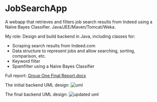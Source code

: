 # JobSearchApp
A webapp that retrieves and filters job search results from Indeed using a Naïve Bayes Classifier. 
Java/JEE/Maven/Tomcat/Weka.

My role: Design and build backend in Java, including classes for: 
  * Scraping search results from Indeed.com
  * Data structure to represent jobs and allow searching, sorting, comparison, etc.
  * Keyword filter
  * Spamfilter using a Naive Bayes Classifier

Full report:
[Group One Final Report.docx](https://github.com/JeffreyKillen/JobSearchApp/files/7964813/Group.One.Final.Report.docx)

The initial backend UML design:
![uml](https://user-images.githubusercontent.com/50709408/151678380-71d6832a-ed51-4de7-b031-09a26e9d62c3.PNG)

The final backend UML design:
![updated uml](https://user-images.githubusercontent.com/50709408/151678518-c660fb15-5467-40c0-8e28-c0c29c2ab4cb.PNG)
